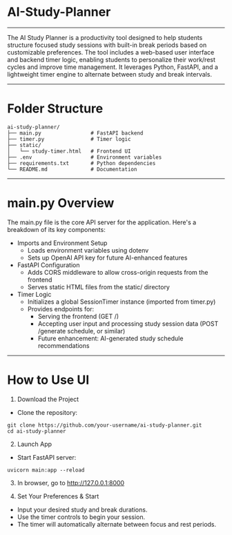 # AI-Study-Planner

---

The AI Study Planner is a productivity tool designed to help students structure focused study sessions with built-in break periods based on customizable preferences. The tool includes a web-based user interface and backend timer logic, enabling students to personalize their work/rest cycles and improve time management. It leverages Python, FastAPI, and a lightweight timer engine to alternate between study and break intervals.

---

# Folder Structure

```plaintext
ai-study-planner/
├── main.py                # FastAPI backend
├── timer.py               # Timer logic
├── static/
│   └── study-timer.html   # Frontend UI
├── .env                   # Environment variables
├── requirements.txt       # Python dependencies
└── README.md              # Documentation
```
---

# main.py Overview

The main.py file is the core API server for the application. Here's a breakdown of its key components:

- Imports and Environment Setup
  - Loads environment variables using dotenv
  - Sets up OpenAI API key for future AI-enhanced features
- FastAPI Configuration
  - Adds CORS middleware to allow cross-origin requests from the frontend
  - Serves static HTML files from the static/ directory
- Timer Logic
  - Initializes a global SessionTimer instance (imported from timer.py)
  - Provides endpoints for:
    - Serving the frontend (GET /)
    - Accepting user input and processing study session data (POST /generate schedule, or similar)
    - Future enhancement: AI-generated study schedule recommendations

---

# How to Use UI

1. Download the Project
  - Clone the repository: 
```
git clone https://github.com/your-username/ai-study-planner.git
cd ai-study-planner
```

2. Launch App
  - Start FastAPI server: 
```
uvicorn main:app --reload
```

3. In browser, go to http://127.0.0.1:8000

4. Set Your Preferences & Start
  - Input your desired study and break durations.
  - Use the timer controls to begin your session.
  - The timer will automatically alternate between focus and rest periods.






